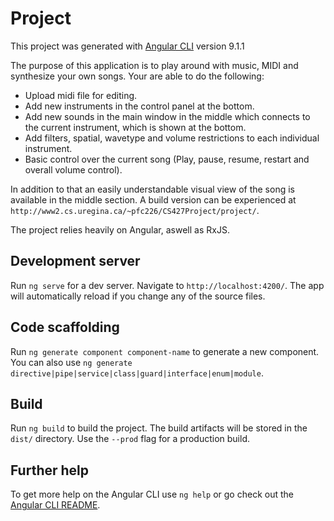 # Project

This project was generated with [Angular CLI](https://github.com/angular/angular-cli) version 9.1.1

The purpose of this application is to play around with music, MIDI and synthesize your own songs. Your are able to do the following:
- Upload midi file for editing.
- Add new instruments in the control panel at the bottom.
- Add new sounds in the main window in the middle which connects to the current instrument, which is shown at the bottom.
- Add filters, spatial, wavetype and volume restrictions to each individual instrument.
- Basic control over the current song (Play, pause, resume, restart and overall volume control).

In addition to that an easily understandable visual view of the song is available in the middle section.
A build version can be experienced at `http://www2.cs.uregina.ca/~pfc226/CS427Project/project/`.

The project relies heavily on Angular, aswell as RxJS.

## Development server

Run `ng serve` for a dev server. Navigate to `http://localhost:4200/`. The app will automatically reload if you change any of the source files.

## Code scaffolding

Run `ng generate component component-name` to generate a new component. You can also use `ng generate directive|pipe|service|class|guard|interface|enum|module`.

## Build

Run `ng build` to build the project. The build artifacts will be stored in the `dist/` directory. Use the `--prod` flag for a production build.

## Further help

To get more help on the Angular CLI use `ng help` or go check out the [Angular CLI README](https://github.com/angular/angular-cli/blob/master/README.md).
